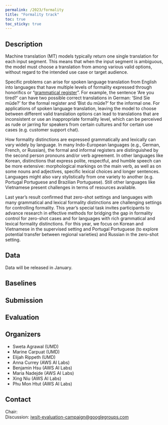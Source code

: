 ```yaml
---
permalink: /2023/formality
title: "Formality track"
toc: true
toc_sticky: true
---
```


<!--
Markdown notes: comments can be formed as in this example;
bulleted lines start with a - ;
if you want to have a line break either put a blank line in between the text or leave two spaces at the end of the line
-->

## Description

Machine translation (MT) models typically return one single translation for each input segment. This means that when the input segment is ambiguous, the model must choose a translation from among various valid options, without regard to the intended use case or target audience.

Specific problems can arise for spoken language translation from English into languages that have multiple levels of formality expressed through honorifics or “[grammatical register](https://www.w3.org/community/mqmcg/mqm-top-level-2019-04-11/)”. For example, the sentence ‘Are you tired?’ can have two possible correct translations in German: ‘Sind Sie müde?’ for the formal register and ‘Bist du müde?’ for the informal one. For applications of spoken language translation, leaving the model to choose between different valid translation options can lead to translations that are inconsistent or use an inappropriate formality level, which can be perceived as rude or jarring for speakers from certain cultures and for certain use cases (e.g. customer support chat).

How formality distinctions are expressed grammatically and lexically can vary widely by language. In many Indo-European languages (e.g., German, French, or Russian), the formal and informal registers are distinguished by the second person pronouns and/or verb agreement. In other languages like Korean, distinctions that express polite, respectful, and humble speech can be more extensive: morphological markings on the main verb, as well as on some nouns and adjectives, specific lexical choices and longer sentences. Languages might also vary stylistically from one variety to another (e.g. Portugal Portuguese and Brazilian Portuguese). Still other languages like Vietnamese present challenges in terms of resources available.

Last year’s result confirmed that zero-shot settings and languages with many grammatical and lexical formality distinctions are challenging settings for controlling formality. This year’s special task invites participants to advance research in effective methods for bridging the gap in formality control for zero-shot cases and for languages with rich grammatical and lexical formality distinctions. For this year, we focus on Korean and Vietnamese in the supervised setting and Portugal Portuguese (to explore potential transfer between regional varieties) and Russian in the zero-shot setting. 


## Data

Data will be released in January.

<!-- Details description of the data and links to download -->


## Baselines

<!-- Links to the baselines to be used (descriptions, publications and/or links to models, code) -->


## Submission

<!-- Description of expected submission format and submission instructions -->


## Evaluation

<!-- Description of metrics used for evaluation, what the official ranking is based on, links to evaluation scripts -->


## Organizers

<!-- List of organizers' names and affiliations -->

- Sweta Agrawal (UMD)
- Marine Carpuat (UMD)
- Elijah Rippeth (UMD)
- Anna Currey (AWS AI Labs)
- Benjamin Hsu (AWS AI Labs)
- Maria Nadejde (AWS AI Labs)
- Xing Niu (AWS AI Labs)
- Phu Mon Htut (AWS AI Labs)

## Contact

<!-- Add chair(s) and their contact info, as well as standard google group -->
Chair:   
Discussion: <iwslt-evaluation-campaign@googlegroups.com>

